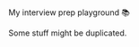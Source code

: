 
My interview prep playground 📚

Some stuff might be duplicated. 

<img src="https://derpixel.com/interview-gh.png" width="0px" height="0px" style="display:none;"/>
